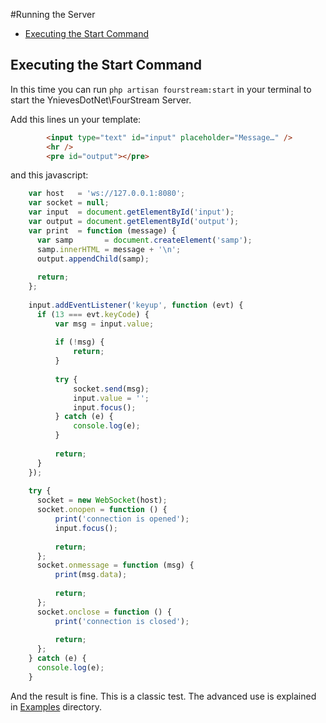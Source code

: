 #Running the Server

- [Executing the Start Command](#running)

<a name="running"></a>
## Executing the Start Command
In this time you can run `php artisan fourstream:start` in your terminal to start the YnievesDotNet\FourStream Server.

Add this lines un your template:
```html
        <input type="text" id="input" placeholder="Message…" />
        <hr />
        <pre id="output"></pre>
```
and this javascript:
```javascript
	var host   = 'ws://127.0.0.1:8080';
	var socket = null;
	var input  = document.getElementById('input');
	var output = document.getElementById('output');
	var print  = function (message) {
	  var samp       = document.createElement('samp');
	  samp.innerHTML = message + '\n';
	  output.appendChild(samp);
	
	  return;
	};
	
	input.addEventListener('keyup', function (evt) {
	  if (13 === evt.keyCode) {
	      var msg = input.value;
	
	      if (!msg) {
	          return;
	      }
	
	      try {
	          socket.send(msg);
	          input.value = '';
	          input.focus();
	      } catch (e) {
	          console.log(e);
	      }
	
	      return;
	  }
	});
	
	try {
	  socket = new WebSocket(host);
	  socket.onopen = function () {
	      print('connection is opened');
	      input.focus();
	
	      return;
	  };
	  socket.onmessage = function (msg) {
	      print(msg.data);
	
	      return;
	  };
	  socket.onclose = function () {
	      print('connection is closed');
	
	      return;
	  };
	} catch (e) {
	  console.log(e);
	}
```
And the result is fine. This is a classic test. The advanced use is explained in [Examples](examples/) directory.